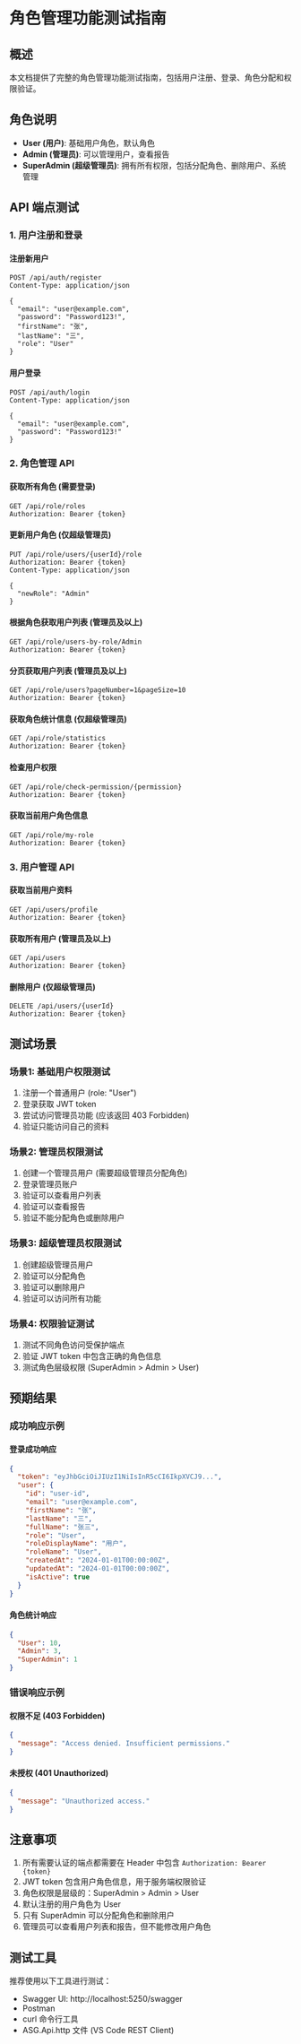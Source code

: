 # 角色管理功能测试指南

## 概述
本文档提供了完整的角色管理功能测试指南，包括用户注册、登录、角色分配和权限验证。

## 角色说明
- **User (用户)**: 基础用户角色，默认角色
- **Admin (管理员)**: 可以管理用户，查看报告
- **SuperAdmin (超级管理员)**: 拥有所有权限，包括分配角色、删除用户、系统管理

## API 端点测试

### 1. 用户注册和登录

#### 注册新用户
```http
POST /api/auth/register
Content-Type: application/json

{
  "email": "user@example.com",
  "password": "Password123!",
  "firstName": "张",
  "lastName": "三",
  "role": "User"
}
```

#### 用户登录
```http
POST /api/auth/login
Content-Type: application/json

{
  "email": "user@example.com",
  "password": "Password123!"
}
```

### 2. 角色管理 API

#### 获取所有角色 (需要登录)
```http
GET /api/role/roles
Authorization: Bearer {token}
```

#### 更新用户角色 (仅超级管理员)
```http
PUT /api/role/users/{userId}/role
Authorization: Bearer {token}
Content-Type: application/json

{
  "newRole": "Admin"
}
```

#### 根据角色获取用户列表 (管理员及以上)
```http
GET /api/role/users-by-role/Admin
Authorization: Bearer {token}
```

#### 分页获取用户列表 (管理员及以上)
```http
GET /api/role/users?pageNumber=1&pageSize=10
Authorization: Bearer {token}
```

#### 获取角色统计信息 (仅超级管理员)
```http
GET /api/role/statistics
Authorization: Bearer {token}
```

#### 检查用户权限
```http
GET /api/role/check-permission/{permission}
Authorization: Bearer {token}
```

#### 获取当前用户角色信息
```http
GET /api/role/my-role
Authorization: Bearer {token}
```

### 3. 用户管理 API

#### 获取当前用户资料
```http
GET /api/users/profile
Authorization: Bearer {token}
```

#### 获取所有用户 (管理员及以上)
```http
GET /api/users
Authorization: Bearer {token}
```

#### 删除用户 (仅超级管理员)
```http
DELETE /api/users/{userId}
Authorization: Bearer {token}
```

## 测试场景

### 场景1: 基础用户权限测试
1. 注册一个普通用户 (role: "User")
2. 登录获取 JWT token
3. 尝试访问管理员功能 (应该返回 403 Forbidden)
4. 验证只能访问自己的资料

### 场景2: 管理员权限测试
1. 创建一个管理员用户 (需要超级管理员分配角色)
2. 登录管理员账户
3. 验证可以查看用户列表
4. 验证可以查看报告
5. 验证不能分配角色或删除用户

### 场景3: 超级管理员权限测试
1. 创建超级管理员用户
2. 验证可以分配角色
3. 验证可以删除用户
4. 验证可以访问所有功能

### 场景4: 权限验证测试
1. 测试不同角色访问受保护端点
2. 验证 JWT token 中包含正确的角色信息
3. 测试角色层级权限 (SuperAdmin > Admin > User)

## 预期结果

### 成功响应示例

#### 登录成功响应
```json
{
  "token": "eyJhbGciOiJIUzI1NiIsInR5cCI6IkpXVCJ9...",
  "user": {
    "id": "user-id",
    "email": "user@example.com",
    "firstName": "张",
    "lastName": "三",
    "fullName": "张三",
    "role": "User",
    "roleDisplayName": "用户",
    "roleName": "User",
    "createdAt": "2024-01-01T00:00:00Z",
    "updatedAt": "2024-01-01T00:00:00Z",
    "isActive": true
  }
}
```

#### 角色统计响应
```json
{
  "User": 10,
  "Admin": 3,
  "SuperAdmin": 1
}
```

### 错误响应示例

#### 权限不足 (403 Forbidden)
```json
{
  "message": "Access denied. Insufficient permissions."
}
```

#### 未授权 (401 Unauthorized)
```json
{
  "message": "Unauthorized access."
}
```

## 注意事项

1. 所有需要认证的端点都需要在 Header 中包含 `Authorization: Bearer {token}`
2. JWT token 包含用户角色信息，用于服务端权限验证
3. 角色权限是层级的：SuperAdmin > Admin > User
4. 默认注册的用户角色为 User
5. 只有 SuperAdmin 可以分配角色和删除用户
6. 管理员可以查看用户列表和报告，但不能修改用户角色

## 测试工具

推荐使用以下工具进行测试：
- Swagger UI: http://localhost:5250/swagger
- Postman
- curl 命令行工具
- ASG.Api.http 文件 (VS Code REST Client)